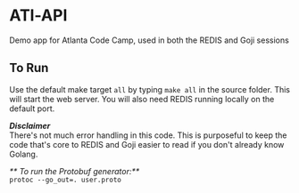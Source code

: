 # ATl-API
Demo app for Atlanta Code Camp, used in both the REDIS and Goji sessions

## To Run
Use the default make target `all` by typing `make all` in the source folder.  This will start the web server.  You will also need REDIS running locally on the default port.

_**Disclaimer**_  
There's not much error handling in this code.  This is purposeful to keep the code that's core to REDIS and Goji easier to read if you don't already know Golang.

_** To run the Protobuf generator:**_  
`protoc --go_out=. user.proto`

